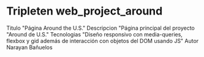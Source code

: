 # Tripleten web_project_around


Titulo "Página Around the U.S."
Descripcion "Página principal del proyecto "Around de U.S."
Tecnologias "Diseño responsivo con media-queries, flexbox y gid además de interacción con objetos del DOM usando JS"
Autor Narayan Bañuelos

